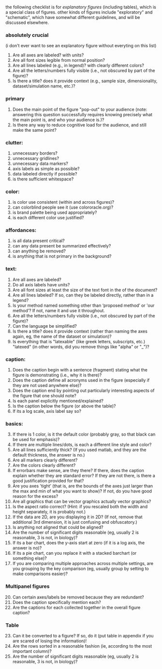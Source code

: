 the following checklist is for *explanatory figures* (including tables), which is a special class of figures. other kinds of figures include "exploratory" and "schematic", which have somewhat different guidelines, and will be discussed elsewhere.


### absolutely crucial

(i don't ever want to see an explanatory figure without everyting on this list)
1. Are all axes are labeled? with units?
3. Are all font sizes legible from normal position?
4. Are all lines labeled (e.g., in legend)? with clearly different colors?
6. Are all the letters/numbers fully visible (i.e., not obscured by part of the figure)?
8. Is there a title? does it provide context (e.g., sample size, dimensionality, dataset/simulation name, etc.)?




### primary

1. Does the main point of the figure "pop-out" to your audience (note: answering this question successfully requires knowing precisely what the main point is, and who your audience is.)?
2. Is there any way to reduce cognitive load for the audience, and still make the same point?

### clutter:

1. unnecessary borders?
2. unnecessary gridlines?
3. unnecessary data markers?
4. axis labels as simple as possible?
5. data labeled directly if possible?
6. is there sufficient whitespace?

### color:

1. is color use consistent (within and across figures)?
2. can colorblind people see it (use colororacle.org)?
4. is brand palette being used appropriately?
5. is each different color use justified?

### affordances:

1. is all data present critical?
2. can any data present be summarized effectively?
3. can anything be removed?
4. is anything that is not primary in the background?



### text:

1. Are all axes are labeled?
2. Do all axis labels have units?
3. Are all font sizes at least the size of the text font in the of the document?
4. Are all lines labeled? If so, can they be labeled directly, rather than in a legend?
5. Is your method named something other than ‘proposed method’ or 'our method’? If not, name it and use it throughout.
6. Are all the letters/numbers fully visible (i.e., not obscured by part of the figure)?
7. Can the language be simplified?
8. Is there a title? does it provide context (rather than naming the axes again, eg, the name of the dataset or simulation)?
9. Is everything that is "latexable" (like greek letters, subscripts, etc.) "latexed" (in other words, did you remove things like "alpha" or "_")?

### caption:

1. Does the caption begin with a sentence (fragment) stating what the figure is demonstrating (i.e., why it is there)?  
2. Does the caption define all acronyms used in the figure (especially if they are not used anywhere else)?
3. Does the caption end by pointing out particularly interesting aspects of the figure that one should note?
4. Is each panel explicitly mentioned/explained?
5. Is the caption below the figure (or above the table)?
6. If its a log scale, axis label say so?

### basics:

3. If there is 1 color, is it the default color (probably gray, so that black can be used for emphasis)? 
4. If there are multiple lines/dots, is each a different line style and color?
5. Are all lines sufficiently thick? (If you used matlab, and they are the default thickness, the answer is no.)
6. Are all markers clearly different?
7. Are the colors clearly different?
10. If errorbars make sense, are they there?  If there, does the caption explain whether they are standard error? If they are not there, is there a good justification provided for that?
12. Are you axes 'tight’ (that is, are the bounds of the axes just larger than the max and min of what you want to show)? If not, do you have good reason for the excess?
13. Are all graphics that can be vector graphics actually vector graphics? 
15. Is the aspect ratio correct? (Hint: if you rescaled both the width and height separately, it is probably not.)
16. If the data are 2D, are you displaying it in 2D? (If not, remove that additional 3rd dimension, it is just confusing and obfuscatory.)
17. Is anything not aligned that could be aligned?
14. Are the number of significant digits reasonable (eg, usually 2 is reasonable, 3 is not, in biology)?
18. If its a bar chart, does the y-axis start at zero (if it is a log axis, the answer is no)?  
19. If its a pie chart, can you replace it with a stacked barchart (or something else)?
20.  If you are comparing multiple approaches across multiple settings, are you grouping by the key comparison (eg, usually group by setting to make comparisons easier)?


### Multipanel figures

20. Can certain axes/labels be removed because they are redundant?
21. Does the caption specifically mention each?
22. Are the captions for each collected together in the overall figure caption?

### Table

23. Can it be converted to a figure? If so, do it (put table in appendix if you are scared of losing the information)!
24. Are the rows sorted in a reasonable fashion (ie, according to the most important column)?
14. Are the number of significant digits reasonable (eg, usually 2 is reasonable, 3 is not, in biology)?
